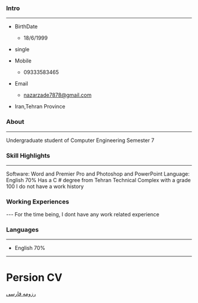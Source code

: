 

### Intro

---

+ BirthDate
  - 18/6/1999
+ single

+ Mobile
  - 09333583465
+ Email
  - nazarzade7878@gmail.com
+ Iran,Tehran Province  

### About

---

Undergraduate student of Computer Engineering Semester 7

### Skill Highlights

---
Software: Word and Premier Pro and Photoshop and PowerPoint
 Language: English 70%
  Has a C # degree from Tehran Technical Complex with a grade
 100
 I do not have a work history
### Working Experiences

  

--- For the time being, I dont have any work related experience

  
### Languages

---

+ English 70%

---

# Persion CV

[رزومه فارسی](/index)
